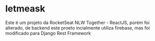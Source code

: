 # letmeask
Este é um projeto da RocketSeat NLW Together - ReactJS, porém foi alterado, de backend este proeto incialmente utiliza firebase, mas foi modificado para Django Rest Framework
